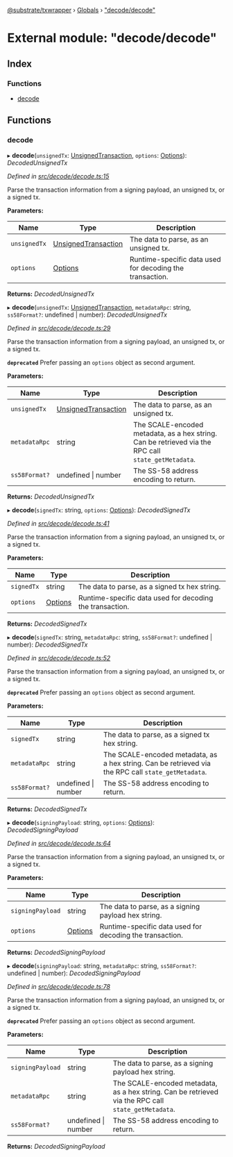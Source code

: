 [@substrate/txwrapper](../README.md) › [Globals](../globals.md) › ["decode/decode"](_decode_decode_.md)

# External module: "decode/decode"

## Index

### Functions

* [decode](_decode_decode_.md#decode)

## Functions

###  decode

▸ **decode**(`unsignedTx`: [UnsignedTransaction](../interfaces/_util_types_.unsignedtransaction.md), `options`: [Options](../interfaces/_util_options_.options.md)): *DecodedUnsignedTx*

*Defined in [src/decode/decode.ts:15](https://github.com/paritytech/txwrapper/blob/beed255/src/decode/decode.ts#L15)*

Parse the transaction information from a signing payload, an unsigned tx, or a signed tx.

**Parameters:**

Name | Type | Description |
------ | ------ | ------ |
`unsignedTx` | [UnsignedTransaction](../interfaces/_util_types_.unsignedtransaction.md) | The data to parse, as an unsigned tx. |
`options` | [Options](../interfaces/_util_options_.options.md) | Runtime-specific data used for decoding the transaction.  |

**Returns:** *DecodedUnsignedTx*

▸ **decode**(`unsignedTx`: [UnsignedTransaction](../interfaces/_util_types_.unsignedtransaction.md), `metadataRpc`: string, `ss58Format?`: undefined | number): *DecodedUnsignedTx*

*Defined in [src/decode/decode.ts:29](https://github.com/paritytech/txwrapper/blob/beed255/src/decode/decode.ts#L29)*

Parse the transaction information from a signing payload, an unsigned tx, or a signed tx.

**`deprecated`** Prefer passing an `options` object as second argument.

**Parameters:**

Name | Type | Description |
------ | ------ | ------ |
`unsignedTx` | [UnsignedTransaction](../interfaces/_util_types_.unsignedtransaction.md) | The data to parse, as an unsigned tx. |
`metadataRpc` | string | The SCALE-encoded metadata, as a hex string. Can be retrieved via the RPC call `state_getMetadata`. |
`ss58Format?` | undefined &#124; number | The SS-58 address encoding to return.  |

**Returns:** *DecodedUnsignedTx*

▸ **decode**(`signedTx`: string, `options`: [Options](../interfaces/_util_options_.options.md)): *DecodedSignedTx*

*Defined in [src/decode/decode.ts:41](https://github.com/paritytech/txwrapper/blob/beed255/src/decode/decode.ts#L41)*

Parse the transaction information from a signing payload, an unsigned tx, or a signed tx.

**Parameters:**

Name | Type | Description |
------ | ------ | ------ |
`signedTx` | string | The data to parse, as a signed tx hex string. |
`options` | [Options](../interfaces/_util_options_.options.md) | Runtime-specific data used for decoding the transaction.  |

**Returns:** *DecodedSignedTx*

▸ **decode**(`signedTx`: string, `metadataRpc`: string, `ss58Format?`: undefined | number): *DecodedSignedTx*

*Defined in [src/decode/decode.ts:52](https://github.com/paritytech/txwrapper/blob/beed255/src/decode/decode.ts#L52)*

Parse the transaction information from a signing payload, an unsigned tx, or a signed tx.

**`deprecated`** Prefer passing an `options` object as second argument.

**Parameters:**

Name | Type | Description |
------ | ------ | ------ |
`signedTx` | string | The data to parse, as a signed tx hex string. |
`metadataRpc` | string | The SCALE-encoded metadata, as a hex string. Can be retrieved via the RPC call `state_getMetadata`. |
`ss58Format?` | undefined &#124; number | The SS-58 address encoding to return.  |

**Returns:** *DecodedSignedTx*

▸ **decode**(`signingPayload`: string, `options`: [Options](../interfaces/_util_options_.options.md)): *DecodedSigningPayload*

*Defined in [src/decode/decode.ts:64](https://github.com/paritytech/txwrapper/blob/beed255/src/decode/decode.ts#L64)*

Parse the transaction information from a signing payload, an unsigned tx, or a signed tx.

**Parameters:**

Name | Type | Description |
------ | ------ | ------ |
`signingPayload` | string | The data to parse, as a signing payload hex string. |
`options` | [Options](../interfaces/_util_options_.options.md) | Runtime-specific data used for decoding the transaction.  |

**Returns:** *DecodedSigningPayload*

▸ **decode**(`signingPayload`: string, `metadataRpc`: string, `ss58Format?`: undefined | number): *DecodedSigningPayload*

*Defined in [src/decode/decode.ts:78](https://github.com/paritytech/txwrapper/blob/beed255/src/decode/decode.ts#L78)*

Parse the transaction information from a signing payload, an unsigned tx, or a signed tx.

**`deprecated`** Prefer passing an `options` object as second argument.

**Parameters:**

Name | Type | Description |
------ | ------ | ------ |
`signingPayload` | string | The data to parse, as a signing payload hex string. |
`metadataRpc` | string | The SCALE-encoded metadata, as a hex string. Can be retrieved via the RPC call `state_getMetadata`. |
`ss58Format?` | undefined &#124; number | The SS-58 address encoding to return.  |

**Returns:** *DecodedSigningPayload*
